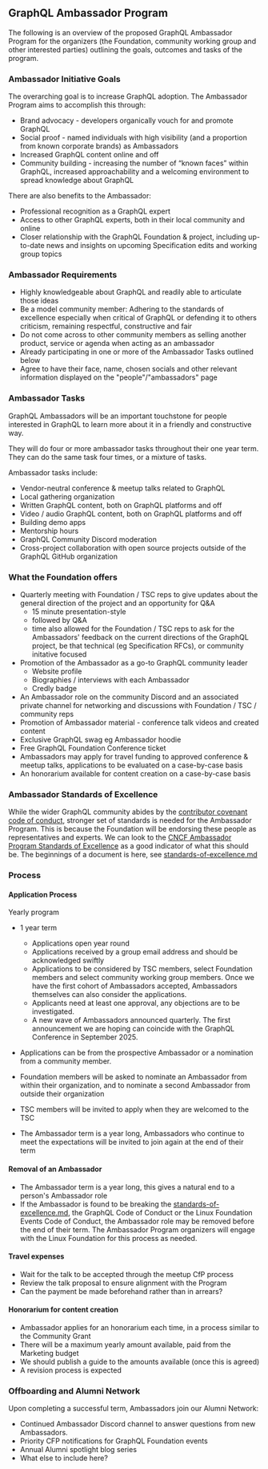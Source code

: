 ## GraphQL Ambassador Program

The following is an overview of the proposed GraphQL Ambassador Program for the organizers (the Foundation, community working group and other interested parties) outlining the goals, outcomes and tasks of the program.

### Ambassador Initiative Goals

The overarching goal is to increase GraphQL adoption. The Ambassador Program aims to accomplish this through:

* Brand advocacy - developers organically vouch for and promote GraphQL
* Social proof - named individuals with high visibility (and a proportion from known corporate brands) as Ambassadors
* Increased GraphQL content online and off
* Community building - increasing the number of “known faces” within GraphQL, increased approachability and a welcoming environment to spread knowledge about GraphQL  

There are also benefits to the Ambassador: 

* Professional recognition as a GraphQL expert  
* Access to other GraphQL experts, both in their local community and online
* Closer relationship with the GraphQL Foundation & project, including up-to-date news and insights on upcoming Specification edits and working group topics 

### Ambassador Requirements

* Highly knowledgeable about GraphQL and readily able to articulate those ideas 
* Be a model community member: Adhering to the standards of excellence especially when critical of GraphQL or defending it to others criticism, remaining respectful, constructive and fair 
* Do not come across to other community members as selling another product, service or agenda when acting as an ambassador
* Already participating in one or more of the Ambassador Tasks outlined below
* Agree to have their face, name, chosen socials and other relevant information displayed on the "people"/"ambassadors" page

### Ambassador Tasks

GraphQL Ambassadors will be an important touchstone for people interested in GraphQL to learn more about it in a friendly and constructive way. 

They will do four or more ambassador tasks throughout their one year term. They can do the same task four times, or a mixture of tasks.

Ambassador tasks include:

* Vendor-neutral conference & meetup talks related to GraphQL
* Local gathering organization
* Written GraphQL content, both on GraphQL platforms and off
* Video / audio GraphQL content, both on GraphQL platforms and off
* Building demo apps
* Mentorship hours
* GraphQL Community Discord moderation
* Cross-project collaboration with open source projects outside of the GraphQL GitHub organization

### What the Foundation offers

* Quarterly meeting with Foundation / TSC reps to give updates about the general direction of the project and an opportunity for Q&A
    * 15 minute presentation-style  
    * followed by Q&A  
    * time also allowed for the Foundation / TSC reps to ask for the Ambassadors' feedback on the current directions of the GraphQL project, be that technical (eg Specification RFCs), or community initative focused 
* Promotion of the Ambassador as a go-to GraphQL community leader
    * Website profile
    * Biographies / interviews with each Ambassador
    * Credly badge
* An Ambassador role on the community Discord and an associated private channel for networking and discussions with Foundation / TSC / community reps
* Promotion of Ambassador material - conference talk videos and created content
* Exclusive GraphQL swag eg Ambassador hoodie
* Free GraphQL Foundation Conference ticket
* Ambassadors may apply for travel funding to approved conference & meetup talks, applications to be evaluated on a case-by-case basis
* An honorarium available for content creation on a case-by-case basis

### Ambassador Standards of Excellence

While the wider GraphQL community abides by the [contributor covenant code of conduct](https://graphql.org/codeofconduct/), stronger set of standards is needed for the Ambassador Program. This is because the Foundation will be endorsing these people as representatives and experts. We can look to the [CNCF Ambassador Program Standards of Excellence](https://www.cncf.io/people/ambassadors/program-standards/) as a good indicator of what this should be. The beginnings of a document is here, see [standards-of-excellence.md](./standards-of-excellence.md)

### Process

#### Application Process

Yearly program
 * 1 year term 
    * Applications open year round
    * Applications received by a group email address and should be acknowledged swiftly
    * Applications to be considered by TSC members, select Foundation members and select community working group members. Once we have the first cohort of Ambassadors accepted, Ambassadors themselves can also consider the applications.  
    * Applicants need at least one approval, any objections are to be investigated.
    * A new wave of Ambassadors announced quarterly. The first announcement we are hoping can coincide with the GraphQL Conference in September 2025.  

* Applications can be from the prospective Ambassador or a nomination from a community member. 
* Foundation members will be asked to nominate an Ambassador from within their organization, and to nominate a second Ambassador from outside their organization
* TSC members will be invited to apply when they are welcomed to the TSC  
* The Ambassador term is a year long, Ambassadors who continue to meet the expectations will be invited to join again at the end of their term

#### Removal of an Ambassador

* The Ambassador term is a year long, this gives a natural end to a person's Ambassador role
* If the Ambassador is found to be breaking the [standards-of-excellence.md](./standards-of-excellence.md), the GraphQL Code of Conduct or the Linux Foundation Events Code of Conduct, the Ambassador role may be removed before the end of their term. The Ambassador Program organizers will engage with the Linux Foundation for this process as needed.  

#### Travel expenses

* Wait for the talk to be accepted through the meetup CfP process  
* Review the talk proposal to ensure alignment with the Program  
* Can the payment be made beforehand rather than in arrears?   

#### Honorarium for content creation

* Ambassador applies for an honorarium each time, in a process similar to the Community Grant
* There will be a maximum yearly amount available, paid from the Marketing budget 
* We should publish a guide to the amounts available (once this is agreed)
* A revision process is expected

### Offboarding and Alumni Network

Upon completing a successful term, Ambassadors join our Alumni Network:
* Continued Ambassador Discord channel to answer questions from new Ambassadors.
* Priority CFP notifications for GraphQL Foundation events
* Annual Alumni spotlight blog series
* What else to include here? 
